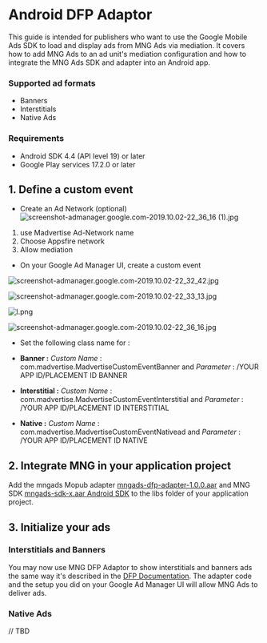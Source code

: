 # Android DFP Adaptor

This guide is intended for publishers who want to use the Google Mobile Ads SDK to load and display ads from MNG Ads via mediation. It covers how to add MNG Ads to an ad unit's mediation configuration and how to integrate the MNG Ads SDK and adapter into an Android app.

### Supported ad formats
- Banners
- Interstitials
- Native Ads

### Requirements
- Android SDK 4.4 (API level 19) or later
- Google Play services 17.2.0 or later


## 1. Define a custom event

- Create an Ad Network (optional)
![screenshot-admanager.google.com-2019.10.02-22_36_16 (1).jpg](https://bitbucket.org/repo/GyRXRR/images/2101314984-screenshot-admanager.google.com-2019.10.02-22_36_16%20%281%29.jpg)

1. use Madvertise Ad-Network name
2. Choose Appsfire network
3. Allow mediation

- On your Google Ad Manager UI, create a custom event 

![screenshot-admanager.google.com-2019.10.02-22_32_42.jpg](https://bitbucket.org/repo/GyRXRR/images/3231118223-screenshot-admanager.google.com-2019.10.02-22_32_42.jpg)

![screenshot-admanager.google.com-2019.10.02-22_33_13.jpg](https://bitbucket.org/repo/GyRXRR/images/1642703664-screenshot-admanager.google.com-2019.10.02-22_33_13.jpg)

![l.png](https://bitbucket.org/repo/GyRXRR/images/3601965291-l.png)

![screenshot-admanager.google.com-2019.10.02-22_36_16.jpg](https://bitbucket.org/repo/GyRXRR/images/4019010383-screenshot-admanager.google.com-2019.10.02-22_36_16.jpg)


- Set the following class name for :
 * **Banner :** *Custom Name* : com.madvertise.MadvertiseCustomEventBanner and *Parameter* : /YOUR APP ID/PLACEMENT ID BANNER
 
 
 * **Interstitial :** *Custom Name* : com.madvertise.MadvertiseCustomEventInterstitial and *Parameter* : /YOUR APP ID/PLACEMENT ID INTERSTITIAL

 
 * **Native :** *Custom Name* : com.madvertise.MadvertiseCustomEventNativead and *Parameter* : /YOUR APP ID/PLACEMENT ID NATIVE
 


## 2. Integrate MNG in your application project

Add the mngads Mopub adapter [mngads-dfp-adapter-1.0.0.aar] and MNG SDK [mngads-sdk-x.aar Android SDK]  to the libs folder of your application project.



## 3. Initialize your ads

### Interstitials and Banners
You may now use MNG DFP Adaptor to show interstitials and banners ads the same way it's described in the [DFP Documentation]. 
The adapter code and the setup you did on your Google Ad Manager UI will allow MNG Ads to deliver ads.

### Native Ads 
// TBD

[set up sdk section]:https://bitbucket.org/mngcorp/mngads-demo-android/wiki/Home#markdown-header-set-up-the-sdk
[mngads-dfp-adapter-1.0.0.aar]:https://bitbucket.org/mngcorp/mngads-demo-android/src/HEAD/MopubDemo/app/libs/mngads-mopub-adapter.aar?at=master&fileviewer=file-view-default
[mngads-sdk-x.aar Android SDK]:https://bitbucket.org/mngcorp/mngads-demo-android/src/HEAD/MngAdsDemo/app/libs/mngads-sdk-2.7.aar?at=master
[DFP Documentation]:https://developers.google.com/ad-manager/mobile-ads-sdk/android/quick-start